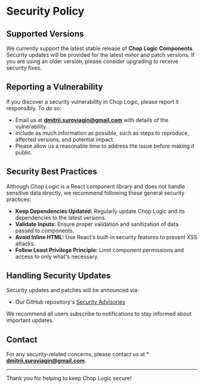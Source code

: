 # Security Policy

## Supported Versions

We currently support the latest stable release of **Chop Logic Components**. Security updates will be provided for the
latest minor
and patch versions. If you are using an older version, please consider upgrading to receive security fixes.

## Reporting a Vulnerability

If you discover a security vulnerability in Chop Logic, please report it responsibly. To do so:

- Email us at **[dmitrii.suroviagin@gmail.com](mailto:dmitrii.suroviagin@gmail.com)** with details of the vulnerability.
- Include as much information as possible, such as steps to reproduce, affected versions, and potential impact.
- Please allow us a reasonable time to address the issue before making it public.

## Security Best Practices

Although Chop Logic is a React component library and does not handle sensitive data directly, we recommend following
these general security practices:

- **Keep Dependencies Updated:** Regularly update Chop Logic and its dependencies to the latest versions.
- **Validate Inputs:** Ensure proper validation and sanitization of data passed to components.
- **Avoid Inline HTML:** Use React's built-in security features to prevent XSS attacks.
- **Follow Least Privilege Principle:** Limit component permissions and access to only what's necessary.

## Handling Security Updates

Security updates and patches will be announced via:

- Our GitHub repository's [Security Advisories](https://github.com/ChopLogic/chop-logic-components/security)

We recommend all users subscribe to notifications to stay informed about important updates.

## Contact

For any security-related concerns, please contact us at \*
**[dmitrii.suroviagin@gmail.com](mailto:dmitrii.suroviagin@gmail.com)**.

---

Thank you for helping to keep Chop Logic secure!
